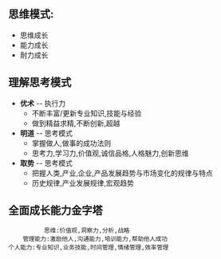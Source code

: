 
## 思维模式:
- 思维成长
- 能力成长
- 耐力成长

## 理解思考模式

- **优术** -- 执行力
  - 不断丰富/更新专业知识,技能与经验
  - 做到精益求精,不断创新,超越
- **明道** -- 思考模式
  - 掌握做人,做事的成功法则
  - 思考力,学习力,价值观,诚信品格,人格魅力,创新思维
- **取势** -- 思考模式
  - 把握人类,产业,企业,产品发展趋势与市场变化的规律与特点
  - 历史规律,产业发展规律,宏观趋势

## 全面成长能力金字塔
              思维:价值观,洞察力,分析,战略
        管理能力:激励他人,沟通能力,培训能力,帮助他人成功
    个人能力:专业知识,业务技能,时间管理,情绪管理,效率管理


